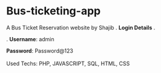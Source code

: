 # Bus-ticketing-app
A Bus Ticket Reservation website by Shajib
.
**Login Details**
 .

 .
**Username**: admin <br>

**Password**: Password@123 <br><br>
Used Techs: PHP, JAVASCRIPT, SQL, HTML, CSS
